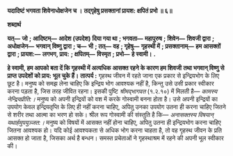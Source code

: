 **यदादिष्टं भगवता शिवेनाधोक्षजेन च ।** **तद्गृहेषु प्रसक्तानां प्रायश: क्षपितं प्रभो ॥ ६॥** 

**शब्दार्थ** 

**यत्—** **जो** **; आदिष्टम्—** **आदेश (उपदेश) दिया गया था** **; भगवता—** **महापुरुष** **; शिवेन—** **शिवजी द्वारा** **; अधोक्षजेन—** **भगवान्** **विष्णु द्वारा** **; च—** **भी** **; तत्—** **वह** **; गृहेषु—** **गृहस्थी में** **; प्रसक्तानाम्—** **हम आसक्तों द्वारा** **; प्रायश:—** **लगभग, प्राय:** **; क्षपितम्—** **विस्मृत** **; प्रभो—** **हे स्वामी।** **.** 

**हे स्वामी, हम आपको बता दें कि गृहस्थी में अत्यधिक आसक्त रहने के कारण हम शिवजी** **तथा भगवान् विष्णु से प्राप्त उपदेशों को प्राय: भूल चुके हैं।** **तात्पर्य :** गृहस्थ जीवन में रहते जाना एक प्रकार से इन्द्रियभोग के लिए छूट है। मनुष्य को समझ लेना चाहिए कि इन्द्रिय भोग आवश्यक नहीं है, किन्तु उसे उसी प्रकार स्वीकार करना पड़ता है, जिस तरह जीवित रहना। इसकी पुष्टि *श्रीमद्भागवत* (१.२.१०) में मिलती है— *कामस्य नेन्द्रियप्रीति:।* मनुष्य को अपनी इन्द्रियों को वश में करके गोस्वामी बनना होता है। उसे अपनी इन्द्रियों का उपयोग केवल इन्द्रियतृप्ति के लिए ही नहीं करना चाहिए, अपितु उनका उपयोग उतना ही करना चाहिए जितने से शरीर तथा आत्मा का भरण हो सके। श्रील रूप गोस्वामी की संस्तुति है कि— *अनासक्तस्य विषयान्* *यथार्हमुपयुञ्जत:।* मनुष्य को विषयों में आसक्त नहीं होना चाहिए, अपितु उतना ही इन्द्रियभोग करना चाहिए जितना आवश्यक हो। यदि कोई आवश्यकता से अधिक भोग करना चाहता है, तो वह गृहस्थ जीवन के प्रति आसक्त हो जाता है, जिसका अर्थ है बन्धन। समस्त प्रचेताओं ने गृहस्थाश्रम में रहने की अपनी भूल स्वीकार की।  